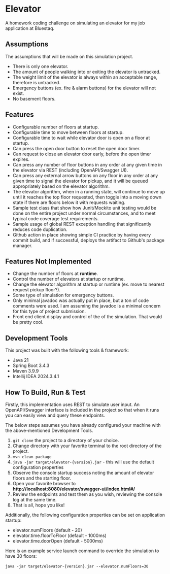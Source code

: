 # Elevator
A homework coding challenge on simulating an elevator for my job application at Bluestaq.

## Assumptions
The assumptions that will be made on this simulation project.
- There is only one elevator.
- The amount of people walking into or exiting the elevator is untracked.
- The weight limit of the elevator is always within an acceptable range, therefore is untracked.
- Emergency buttons (ex. fire & alarm buttons) for the elevator will not exist.
- No basement floors.

## Features
- Configurable number of floors at startup.
- Configurable time to move between floors at startup.
- Configurable time to wait while elevator door is open on a floor at startup.
- Can press the open door button to reset the open door timer.
- Can request to close an elevator door early, before the open timer expires.
- Can press any number of floor buttons in any order at any given time in the elevator via REST (including OpenAPI/Swagger UI).
- Can press any external arrow buttons on any floor in any order at any given time to signal the elevator for pickup, and it will be queued appropriately based on the elevator algorithm.
- The elevator algorithm, when in a running state, will continue to move up until it reaches the top floor requested, then toggle
into a moving down state if there are floors below it with requests waiting.
- Sample test class that show how Junit/Mockito unit testing would be done on the entire project under normal circumstances, and to meet typical code coverage test requirements.
- Sample usage of global REST exception handling that significantly reduces code duplication.
- Github action in place showing simple CI practice by having every commit build, and if successful, deploys the artifact to Github's package manager.

## Features Not Implemented
- Change the number of floors at **runtime**.
- Control the number of elevators at startup or runtime.
- Change the elevator algorithm at startup or runtime (ex. move to nearest request pickup floor?).
- Some type of simulation for emergency buttons.
- Only minimal javadoc was actually put in place, but a ton of code comments were used.  I am assuming the javadoc is a minimal concern for this type of project submission.
- Front end client display and control of the of the simulation.  That would be pretty cool.

## Development Tools
This project was built with the following tools & framework:
- Java 21
- Spring Boot 3.4.3
- Maven 3.9.9
- Intellij IDEA 2024.3.4.1

## How To Build, Run & Test
Firstly, this implementation uses REST to simulate user input.  An OpenAPI/Swagger
interface is included in the project so that when it runs you can easily view and query
these endpoints.

The below steps assumes you have already configured your machine with the above-mentioned Development Tools. 

1. ```git clone``` the project to a directory of your choice.
2. Change directory with your favorite terminal to the root directory of the project.
3. ```mvn clean package```
4. ```java -jar target/elevator-{version}.jar``` - this will use the default configuration properties
5. Observe the console startup success noting the amount of elevator floors and the starting floor.
6. Open your favorite browser to **http://localhost:8080/elevator/swagger-ui/index.html#/**
7. Review the endpoints and test them as you wish, reviewing the console log at the same time.
8. That is all, hope you like!

Additionally, the following configuration properties can be set on application startup:
- elevator.numFloors (default - 20)
- elevator.time.floorToFloor (default - 1000ms)
- elevator.time.doorOpen (default - 5000ms)

Here is an example service launch command to override the simulation to have 30 floors:<br/><br/>
```java -jar target/elevator-{version}.jar --elevator.numFloors=30```